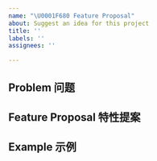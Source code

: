 ```yaml
---
name: "\U0001F680 Feature Proposal"
about: Suggest an idea for this project
title: ''
labels: ''
assignees: ''

---
```


<!-- 
Thanks for helping us improve Mrapi! 
感谢您帮助我们改进Mrapi!
-->


## Problem 问题
<!-- A clear and concise description of what the problem is. Ex. I'm always frustrated when [...] -->


## Feature Proposal 特性提案
<!-- A clear and concise description of what you want to happen. -->


## Example 示例

<!-- Please provide an example of how this feature would be used. -->
